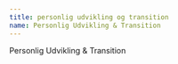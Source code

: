 ```yaml
---
title: personlig udvikling og transition
name: Personlig Udvikling & Transition
---
```


Personlig Udvikling & Transition